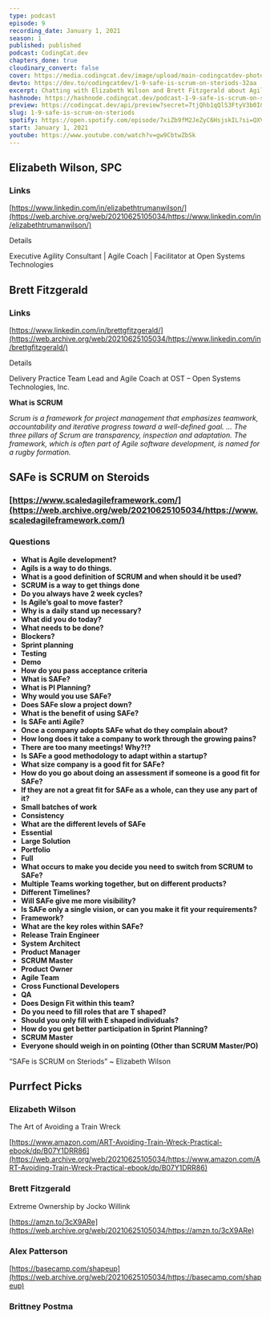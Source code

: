 ```yaml
---
type: podcast
episode: 9
recording_date: January 1, 2021
season: 1
published: published
podcast: CodingCat.dev
chapters_done: true
cloudinary_convert: false
cover: https://media.codingcat.dev/image/upload/main-codingcatdev-photo/wbq37lr4fezjporenhhh.png
devto: https://dev.to/codingcatdev/1-9-safe-is-scrum-on-steriods-32aa
excerpt: Chatting with Elizabeth Wilson and Brett Fitzgerald about Agile, SCRUM and SAFe practices when building products.
hashnode: https://hashnode.codingcat.dev/podcast-1-9-safe-is-scrum-on-steriods
preview: https://codingcat.dev/api/preview?secret=7tjQhb1qQlS3FtyV3b0I&selectionType=podcast&selectionSlug=1-9-safe-is-scrum-on-steriods&_id=f97a08acaf9f4840a484df95022612da
slug: 1-9-safe-is-scrum-on-steriods
spotify: https://open.spotify.com/episode/7xiZb9fM2JeZyC6HsjskIL?si=QXVo-V5JRnKSKDry9UcBhg
start: January 1, 2021
youtube: https://www.youtube.com/watch?v=gw9CbtwZbSk
---
```


## Elizabeth Wilson, SPC

### Links

[https://www.linkedin.com/in/elizabethtrumanwilson/](https://web.archive.org/web/20210625105034/https://www.linkedin.com/in/elizabethtrumanwilson/)

Details

Executive Agility Consultant | Agile Coach | Facilitator at Open Systems Technologies

## Brett Fitzgerald

### Links

[https://www.linkedin.com/in/brettgfitzgerald/](https://web.archive.org/web/20210625105034/https://www.linkedin.com/in/brettgfitzgerald/)

Details

Delivery Practice Team Lead and Agile Coach at OST – Open Systems Technologies, Inc.

**What is SCRUM**

_Scrum is a framework for project management that emphasizes teamwork, accountability and iterative progress toward a well-defined goal. … The three pillars of Scrum are transparency, inspection and adaptation. The framework, which is often part of Agile software development, is named for a rugby formation._

## SAFe is SCRUM on Steroids

### [https://www.scaledagileframework.com/](https://web.archive.org/web/20210625105034/https://www.scaledagileframework.com/)

### Questions

- **What is Agile development?**
- **Agils is a way to do things.**
- **What is a good definition of SCRUM and when should it be used?**
- **SCRUM is a way to get things done**
- **Do you always have 2 week cycles?**
- **Is Agile’s goal to move faster?**
- **Why is a daily stand up necessary?**
- **What did you do today?**
- **What needs to be done?**
- **Blockers?**
- **Sprint planning**
- **Testing**
- **Demo**
- **How do you pass acceptance criteria**
- **What is SAFe?**
- **What is PI Planning?**
- **Why would you use SAFe?**
- **Does SAFe slow a project down?**
- **What is the benefit of using SAFe?**
- **Is SAFe anti Agile?**
- **Once a company adopts SAFe what do they complain about?**
- **How long does it take a company to work through the growing pains?**
- **There are too many meetings! Why?!?**
- **Is SAFe a good methodology to adapt within a startup?**
- **What size company is a good fit for SAFe?**
- **How do you go about doing an assessment if someone is a good fit for SAFe?**
- **If they are not a great fit for SAFe as a whole, can they use any part of it?**
- **Small batches of work**
- **Consistency**
- **What are the different levels of SAFe**
- **Essential**
- **Large Solution**
- **Portfolio**
- **Full**
- **What occurs to make you decide you need to switch from SCRUM to SAFe?**
- **Multiple Teams working together, but on different products?**
- **Different Timelines?**
- **Will SAFe give me more visibility?**
- **Is SAFe only a single vision, or can you make it fit your requirements?**
- **Framework?**
- **What are the key roles within SAFe?**
- **Release Train Engineer**
- **System Architect**
- **Product Manager**
- **SCRUM Master**
- **Product Owner**
- **Agile Team**
- **Cross Functional Developers**
- **QA**
- **Does Design Fit within this team?**
- **Do you need to fill roles that are T shaped?**
- **Should you only fill with E shaped individuals?**
- **How do you get better participation in Sprint Planning?**
- **SCRUM Master**
- **Everyone should weigh in on pointing (Other than SCRUM Master/PO)**

“SAFe is SCRUM on Steriods” ~ Elizabeth Wilson

## Purrfect Picks

### Elizabeth Wilson

The Art of Avoiding a Train Wreck

[https://www.amazon.com/ART-Avoiding-Train-Wreck-Practical-ebook/dp/B07Y1DRR86](https://web.archive.org/web/20210625105034/https://www.amazon.com/ART-Avoiding-Train-Wreck-Practical-ebook/dp/B07Y1DRR86)

### Brett Fitzgerald

Extreme Ownership by Jocko Willink

[https://amzn.to/3cX9ARe](https://web.archive.org/web/20210625105034/https://amzn.to/3cX9ARe)

### Alex Patterson

[https://basecamp.com/shapeup](https://web.archive.org/web/20210625105034/https://basecamp.com/shapeup)

### Brittney Postma
